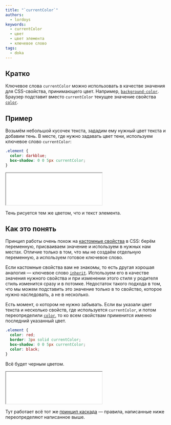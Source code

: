 ```yaml
---
title: "`currentColor`"
authors:
  - lordoys
keywords:
  - currentColor
  - цвет
  - цвет элемента
  - ключевое слово
tags:
  - doka
---
```


## Кратко

Ключевое слова `currentColor` можно использовать в качестве значения для CSS-свойства, принимающего цвет. Например, [`background-color`](/css/background-color/). Браузер подставит вместо `currentColor` текущее значение свойства [`color`](/css/color/).

## Пример

Возьмём небольшой кусочек текста, зададим ему нужный цвет текста и добавим тень. В месте, где нужно задавать цвет тени, используем ключевое слово `currentColor`:

```css
.element {
  color: darkblue;
  box-shadow: 0 0 5px currentColor;
}
```

<iframe title="Цвет тени по тексту" src="demos/basic/" height="100"></iframe>

Тень рисуется тем же цветом, что и текст элемента.

## Как это понять

Принцип работы очень похож на [кастомные свойства](/css/custom-properties/) в CSS: берём переменную, присваиваем значение и используем в нужных нам местах. Отличие только в том, что мы не создаём отдельную переменную, а используем готовое ключевое слово.

Если кастомные свойства вам не знакомы, то есть другая хорошая аналогия — ключевое слово [`inherit`](/css/global-keywords/#inherit). Используем его в качестве значения нужного свойства и при изменении этого стиля у родителя стиль изменится сразу и в потомке. Недостаток такого подхода в том, что мы можем подставить это значение только в то свойство, которое нужно наследовать, а не в несколько.

Есть момент, о котором не нужно забывать. Если вы указали цвет текста и несколько свойств, где используется `currentColor`, и потом переопределили [`color`](/css/color/), то ко всем свойствам применится именно последний указанный цвет.

```css
.element {
  color: red;
  border: 3px solid currentColor;
  box-shadow: 0 0 5px currentColor;
  color: black;
}
```

Всё будет черным цветом.

<iframe title="Пример каскада" src="demos/supplemental/" height="100"></iframe>

Тут работает всё тот же [принцип каскада](/css/cascade/) — правила, написанные ниже переопределяют написанное выше.
